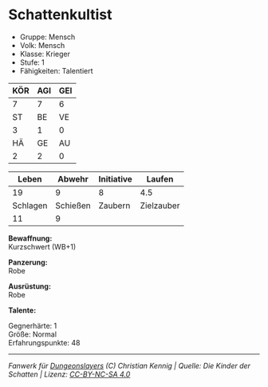 # Schattenkultist  
- Gruppe: Mensch  
- Volk: Mensch  
- Klasse: Krieger  
- Stufe: 1  
- Fähigkeiten: Talentiert  


| KÖR | AGI | GEI |  
| --- | --- | --- |  
| 7   | 7   | 6   |
| ST  | BE  | VE  |  
| 3   | 1   | 0   |
| HÄ  | GE  | AU  |  
| 2   | 2   | 0   |


| Leben    | Abwehr   | Initiative | Laufen     |
| -------- | -------- | ---------- | ---------- |
| 19       | 9        | 8          | 4.5        |
| Schlagen | Schießen | Zaubern    | Zielzauber |
| 11       | 9        |            |            |

**Bewaffnung:**  
Kurzschwert (WB+1)

**Panzerung:**  
Robe

**Ausrüstung:**  
Robe

**Talente:**  



Gegnerhärte: 1  
Größe: Normal  
Erfahrungspunkte: 48  



___
*Fanwerk für [Dungeonslayers](https://www.dungeonslayers.net/) (C) Christian Kennig | Quelle: Die Kinder der Schatten | Lizenz: [CC-BY-NC-SA 4.0](https://creativecommons.org/licenses/by-nc-sa/4.0/deed.de)*